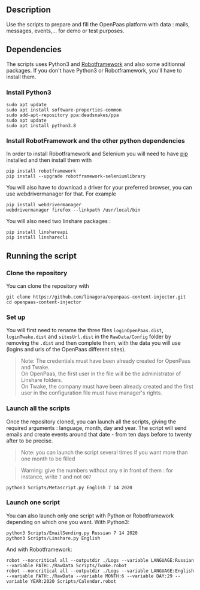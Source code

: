 ## Description
Use the scripts to prepare and fill the OpenPaas platform with data : mails, messages, events,... for demo or test purposes.

## Dependencies
The scripts uses Python3 and [Robotframework](http://robotframework.org/robotframework/latest/RobotFrameworkUserGuide.html) and also some aditionnal packages. If you don't have Python3 or Robotframework, you'll have to install them.

### Install Python3

```
sudo apt update
sudo apt install software-properties-common
sudo add-apt-repository ppa:deadsnakes/ppa
sudo apt update
sudo apt install python3.8
```

### Install RobotFramework and the other python dependencies
In order to install Robotframework and Selenium you will need to have [pip](http://pip-installer.org) installed and then install them with
```
pip install robotframework
pip install --upgrade robotframework-seleniumlibrary
```

You will also have to download a driver for your preferred browser, you can use webdrivermanager for that. For example
```
pip install webdrivermanager
webdrivermanager firefox --linkpath /usr/local/bin
```

You will also need two linshare packages :
```
pip install linshareapi
pip install linsharecli
```

## Running the script
### Clone the repository
You can clone the repository with
```
git clone https://github.com/linagora/openpaas-content-injector.git
cd openpaas-content-injector
```

### Set up
You will first need to rename the three files `loginOpenPaas.dist`, `loginTwake.dist` and `sitesUrl.dist` in the `RawData/Config` folder by removing the `.dist` and then complete them, with the data you will use (logins and urls of the OpenPaas different sites).

> Note: The credentials must have been already created for OpenPaas and Twake. <br>
On OpenPaas, the first user in the file will be the administrator of Linshare folders. <br>
On Twake, the company must have been already created and the first user in the configuration file must have manager's rights.


### Launch all the scripts
Once the repository cloned, you can launch all the scripts, giving the required arguments : language, month, day and year. The script will send emails and create events around that date - from ten days before to twenty after to be precise.
>Note: you can launch the script several times if you want more than one month to be filled

>Warning: give the numbers without any `0` in front of them : for instance, write `7` and not `007`
```
python3 Scripts/Metascript.py English 7 14 2020
```

### Launch one script
You can also launch only one script with Python or Robotframework depending on which one you want. With Python3:
```
python3 Scripts/EmailSending.py Russian 7 14 2020
python3 Scripts/Linshare.py English
```
And with Robotframework:
```
robot --noncritical all --outputdir ./Logs --variable LANGUAGE:Russian --variable PATH:./RawData Scripts/Twake.robot
robot --noncritical all --outputdir ./Logs --variable LANGUAGE:English --variable PATH:./RawData --variable MONTH:6 --variable DAY:29 --variable YEAR:2020 Scripts/Calendar.robot
```